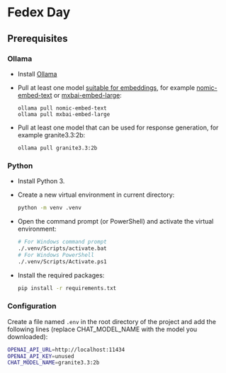 # Fedex Day

## Prerequisites

### Ollama

- Install [Ollama](https://ollama.com/download)
- Pull at least one model [suitable for embeddings](https://ollama.com/search?c=embedding), for example [nomic-embed-text](https://ollama.com/library/nomic-embed-text) or [mxbai-embed-large](https://ollama.com/library/mxbai-embed-large):

  ```shell
  ollama pull nomic-embed-text
  ollama pull mxbai-embed-large
  ```
  
- Pull at least one model that can be used for response generation, for example granite3.3:2b:

  ```shell
  ollama pull granite3.3:2b
  ```

### Python

- Install Python 3.
- Create a new virtual environment in current directory:
  
    ```bash
    python -m venv .venv
    ```

- Open the command prompt (or PowerShell) and activate the virtual environment:

  ```bash
  # For Windows command prompt
  ./.venv/Scripts/activate.bat
  # For Windows PowerShell
  ./.venv/Scripts/Activate.ps1
  ```

- Install the required packages:

  ```bash
  pip install -r requirements.txt
  ```

### Configuration

Create a file named `.env` in the root directory of the project and add the following lines (replace CHAT_MODEL_NAME with the model you downloaded):

```bash
OPENAI_API_URL=http://localhost:11434
OPENAI_API_KEY=unused
CHAT_MODEL_NAME=granite3.3:2b
```
